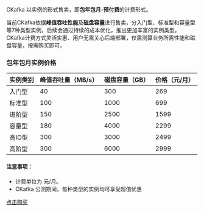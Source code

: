 CKafka 以实例的形式售卖，即**包年包月-预付费**的计费形式。

当前CKafka依据**峰值吞吐性能**及**磁盘容量**进行售卖，分入门型、标准型和容量型等7种类型实例，后续会通过持续的成本优化，推出更加丰富的实例类型。CKafka计费方式灵活实惠、用户无需关心后端部署，仅需测算业务所需性能和磁盘容量，按需购买即可。

### 包年包月实例价格

| 实例类别  | 峰值吞吐量（MB/s） | 磁盘容量（GB）| 价格（元/月）|
|---------|---------|-----|------|
| 入门型 | 40 | 300 | 269 |
| 标准型 | 100 |1000 |  699 |
| 进阶型 |  150 |2500 |  1599 |
| 容量型 |  180 |4000 | 2299 |
| 高IO型 |  300 |3000 | 2499 |
| 高阶型 | 300  |6000 | 2999 |


#### 注意事项：
- 计费单位为 元/月。
- CKafka 公测期间，每种类型的实例均可享受超值优惠

[点击购买](https://buy.cloud.tencent.com/ckafka)






